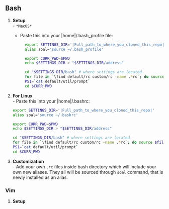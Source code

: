 Bash
----
  1. **Setup**  
    - `*MacOS*`
      - Paste this into your |home|/.bash_profile file:  
        ```bash
          export SETTINGS_DIR='|Full_path_to_where_you_cloned_this_repo|'
          alias soal='source ~/.bash_profile'

          export CURR_PWD=$PWD
          echo $SETTINGS_DIR > "$SETTINGS_DIR/address"

          cd "$SETTINGS_DIR/bash" # where settings are located
          for file in `\find default/rc custom/rc -name .*rc`; do source $file; done;
          PS1=`cat default/util/prompt`
          cd $CURR_PWD
          ```

  2. **For Linux**  
    - Paste this into your |home|/.bashrc:  
      ```bash
      export SETTINGS_DIR='|Full_path_to_where_you_cloned_this_repo|'
      alias soal='source ~/.bashrc'

      export CURR_PWD=$PWD
      echo $SETTINGS_DIR > "$SETTINGS_DIR/address"

      cd "$SETTINGS_DIR/bash" # where settings are located
      for file in `\find default/rc custom/rc -name .*rc`; do source $file; done;
      PS1=`cat default/util/prompt`
      cd $CURR_PWD
      ```

  3. **Customization**  
    - Add your own `.rc` files inside bash directory which will include your own new aliases. They all will be sourced through `soal` command, that is newly installed as an alias.  
  
### Vim
  1. **Setup**
